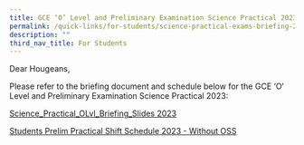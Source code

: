 ```yaml
---
title: GCE ‘O’ Level and Preliminary Examination Science Practical 2023 Briefing
permalink: /quick-links/for-students/science-practical-exams-briefing-2023/
description: ""
third_nav_title: For Students
---
```

Dear Hougeans,  

Please refer to the briefing document and schedule below for the GCE ‘O’ Level and Preliminary Examination Science Practical 2023:

[Science_Practical_OLvl_Briefing_Slides 2023](/files/Timetables/science_practical_olvl_briefing_slides%202023.pdf)

[Students Prelim Practical Shift Schedule 2023 - Without OSS](/files/Timetables/students%20prelim%20practical%20shift%20schedule%202023%20-%20without%20oss.pdf)